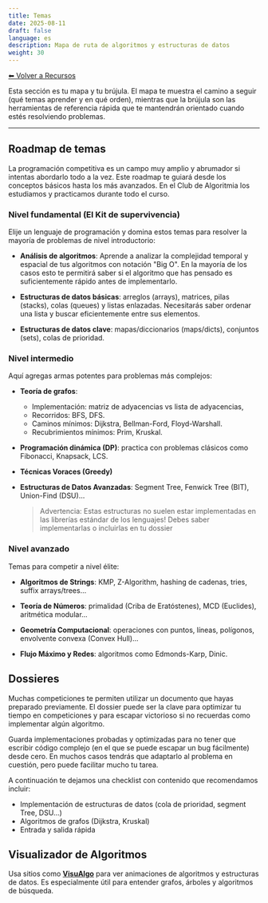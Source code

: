 ```yaml
---
title: Temas
date: 2025-08-11
draft: false
language: es
description: Mapa de ruta de algoritmos y estructuras de datos
weight: 30
---
```


[⬅ Volver a Recursos](../)

Esta sección es tu mapa y tu brújula. El mapa te muestra el camino a seguir (qué temas aprender y en qué orden), mientras que la brújula son las herramientas de referencia rápida que te mantendrán orientado cuando estés resolviendo problemas.

---


## Roadmap de temas

La programación competitiva es un campo muy amplio y abrumador si intentas abordarlo todo a la vez. Este roadmap te guiará desde los conceptos básicos hasta los más avanzados. En el Club de Algoritmia los estudiamos y practicamos durante todo el curso.


### Nivel fundamental (El Kit de supervivencia)

Elije un lenguaje de programación y domina estos temas para resolver la mayoría de problemas de nivel introductorio:

- **Análisis de algoritmos**: Aprende a analizar la complejidad temporal y espacial de tus algoritmos con notación "Big O". En la mayoría de los casos esto te permitirá saber si el algoritmo que has pensado es suficientemente rápido antes de implementarlo.

- **Estructuras de datos básicas**: arreglos (arrays), matrices, pilas (stacks), colas (queues) y listas enlazadas. Necesitarás saber ordenar una lista y buscar eficientemente entre sus elementos.

- **Estructuras de datos clave**: mapas/diccionarios (maps/dicts), conjuntos (sets), colas de prioridad.


### Nivel intermedio

Aquí agregas armas potentes para problemas más complejos:

- **Teoría de grafos**:
  - Implementación: matriz de adyacencias vs lista de adyacencias, 
  - Recorridos: BFS, DFS.
  - Caminos mínimos: Dijkstra, Bellman-Ford, Floyd-Warshall.
  - Recubrimientos mínimos: Prim, Kruskal.

- **Programación dinámica (DP)**: practica con problemas clásicos como Fibonacci, Knapsack, LCS.

- **Técnicas Voraces (Greedy)**

- **Estructuras de Datos Avanzadas**: Segment Tree, Fenwick Tree (BIT), Union-Find (DSU)...
  > Advertencia: Estas estructuras no suelen estar implementadas en las librerías estándar de los lenguajes! Debes saber implementarlas o incluirlas en tu dossier


### Nivel avanzado

Temas para competir a nivel élite:

- **Algoritmos de Strings**: KMP, Z-Algorithm, hashing de cadenas, tries, suffix arrays/trees...

- **Teoría de Números**: primalidad (Criba de Eratóstenes), MCD (Euclides), aritmética modular...

- **Geometría Computacional**: operaciones con puntos, líneas, polígonos, envolvente convexa (Convex Hull)...

- **Flujo Máximo y Redes**: algoritmos como Edmonds-Karp, Dinic.


## Dossieres

Muchas competiciones te permiten utilizar un documento que hayas preparado previamente. El dossier puede ser la clave para optimizar tu tiempo en competiciones y para escapar victorioso si no recuerdas como implementar algún algoritmo.

Guarda implementaciones probadas y optimizadas para no tener que escribir código complejo (en el que se puede escapar un bug fácilmente) desde cero. En muchos casos tendrás que adaptarlo al problema en cuestión, pero puede facilitar mucho tu tarea.

A continuación te dejamos una checklist con contenido que recomendamos incluir:

- Implementación de estructuras de datos (cola de prioridad, segment Tree, DSU...)
- Algoritmos de grafos (Dijkstra, Kruskal)
- Entrada y salida rápida


## Visualizador de Algoritmos

Usa sitios como **[VisuAlgo](https://visualgo.net/en)** para ver animaciones de algoritmos y estructuras de datos. Es especialmente útil para entender grafos, árboles y algoritmos de búsqueda.

